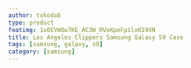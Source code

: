```yaml
---
author: tokodab
type: product
featimg: 1u0EVWOw7KE_AC3W_RVeKpeFpilxK59XN
title: Los Angeles Clippers Samsung Galaxy S9 Case
tags: [samsung, galaxy, s9]
category: [samsung]
---
```

